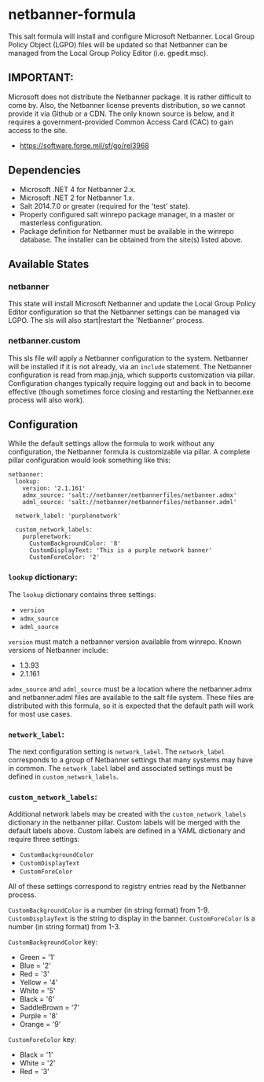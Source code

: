 # netbanner-formula

This salt formula will install and configure Microsoft Netbanner. Local Group 
Policy Object (LGPO) files will be updated so that Netbanner can be managed 
from the Local Group Policy Editor (i.e. gpedit.msc).

## IMPORTANT:

Microsoft does not distribute the Netbanner package. It is rather difficult
to come by. Also, the Netbanner license prevents distribution, so we cannot 
provide it via Github or a CDN. The only known source is below, and it 
requires a government-provided Common Access Card (CAC) to gain access to the 
site.

- https://software.forge.mil/sf/go/rel3968

## Dependencies

- Microsoft .NET 4 for Netbanner 2.x.
- Microsoft .NET 2 for Netbanner 1.x.
- Salt 2014.7.0 or greater (required for the 'test' state).
- Properly configured salt winrepo package manager, in a master or 
masterless configuration.
- Package definition for Netbanner must be available in the winrepo 
database. The installer can be obtained from the site(s) listed above.

## Available States

### netbanner

This state will install Microsoft Netbanner and update the Local Group Policy 
Editor configuration so that the Netbanner settings can be managed via LGPO. 
The sls will also start|restart the 'Netbanner' process.

### netbanner.custom

This sls file will apply a Netbanner configuration to the system. Netbanner
will be installed if it is not already, via an `include` statement. The 
Netbanner configuration is read from map.jinja, which supports customization 
via pillar. Configuration changes typically require logging out and back in
to become effective (though sometimes force closing and restarting the 
Netbanner.exe process will also work).

## Configuration

While the default settings allow the formula to work without any configuration,
the Netbanner formula is customizable via pillar. A complete pillar 
configuration would look something like this:

```
netbanner:
  lookup:
    version: '2.1.161' 
    admx_source: 'salt://netbanner/netbannerfiles/netbanner.admx'
    adml_source: 'salt://netbanner/netbannerfiles/netbanner.adml'

  network_label: 'purplenetwork'

  custom_network_labels:
	purplenetwork:
	  CustomBackgroundColor: '8'
	  CustomDisplayText: 'This is a purple network banner'
	  CustomForeColor: '2'
```

### `lookup` dictionary:

The `lookup` dictionary contains three settings:
- `version`
- `admx_source`
- `adml_source`

`version` must match a netbanner version available from winrepo. Known
versions of Netbanner include:

- 1.3.93
- 2.1.161

`admx_source` and `adml_source` must be a location where the netbanner.admx 
and netbanner.adml files are available to the salt file system. These files 
are distributed with this formula, so it is expected that the default path 
will work for most use cases.

### `network_label`:

The next configuration setting is `network_label`. The `network_label`
corresponds to a group of Netbanner settings that many systems may have in
common. The `network_label` label and associated settings must be defined in 
`custom_network_labels`.

### `custom_network_labels`:

Additional network labels may be created with the `custom_network_labels`
dictionary in the netbanner pillar. Custom labels will be merged with the 
default labels above. Custom labels are defined in a YAML dictionary and 
require three settings:

- `CustomBackgroundColor`
- `CustomDisplayText`
- `CustomForeColor`

All of these settings correspond to registry entries read by the Netbanner
process.

`CustomBackgroundColor` is a number (in string format) from 1-9. 
`CustomDisplayText` is the string to display in the banner. `CustomForeColor` 
is a number (in string format) from 1-3.

`CustomBackgroundColor` key:

- Green       = '1'
- Blue        = '2'
- Red         = '3'
- Yellow      = '4'
- White       = '5'
- Black       = '6'
- SaddleBrown = '7'
- Purple      = '8'
- Orange      = '9'

`CustomForeColor` key:

- Black       = '1'
- White       = '2'
- Red         = '3'
